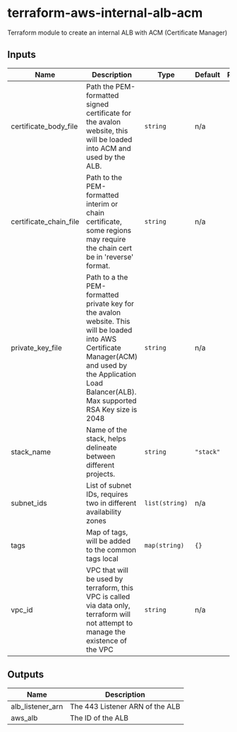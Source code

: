 # terraform-aws-internal-alb-acm

Terraform module to create an internal ALB with ACM (Certificate Manager)

## Inputs

| Name | Description | Type | Default | Required |
|------|-------------|------|---------|:--------:|
| certificate\_body\_file | Path the PEM-formatted signed certificate for the avalon website, this will be loaded into ACM and used by the ALB. | `string` | n/a | yes |
| certificate\_chain\_file | Path to the PEM-formatted interim or chain certificate, some regions may require the chain cert be in 'reverse' format. | `string` | n/a | yes |
| private\_key\_file | Path to a the PEM-formatted private key for the avalon website. This will be loaded into AWS Certificate Manager(ACM) and used by the Application Load Balancer(ALB). Max supported RSA Key size is 2048 | `string` | n/a | yes |
| stack\_name | Name of the stack, helps delineate between different projects. | `string` | `"stack"` | no |
| subnet\_ids | List of subnet IDs, requires two in different availability zones | `list(string)` | n/a | yes |
| tags | Map of tags, will be added to the common tags local | `map(string)` | `{}` | no |
| vpc\_id | VPC that will be used by terraform, this VPC is called via data only, terraform will not attempt to manage the existence of the VPC | `string` | n/a | yes |

## Outputs

| Name | Description |
|------|-------------|
| alb\_listener\_arn | The 443 Listener ARN of the ALB |
| aws\_alb | The ID of the ALB |